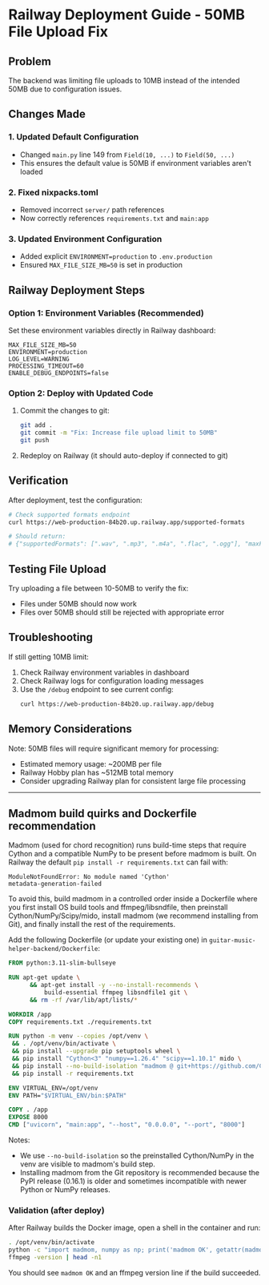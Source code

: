 # Railway Deployment Guide - 50MB File Upload Fix

## Problem
The backend was limiting file uploads to 10MB instead of the intended 50MB due to configuration issues.

## Changes Made

### 1. Updated Default Configuration
- Changed `main.py` line 149 from `Field(10, ...)` to `Field(50, ...)`
- This ensures the default value is 50MB if environment variables aren't loaded

### 2. Fixed nixpacks.toml
- Removed incorrect `server/` path references
- Now correctly references `requirements.txt` and `main:app`

### 3. Updated Environment Configuration
- Added explicit `ENVIRONMENT=production` to `.env.production`
- Ensured `MAX_FILE_SIZE_MB=50` is set in production

## Railway Deployment Steps

### Option 1: Environment Variables (Recommended)
Set these environment variables directly in Railway dashboard:
```
MAX_FILE_SIZE_MB=50
ENVIRONMENT=production
LOG_LEVEL=WARNING
PROCESSING_TIMEOUT=60
ENABLE_DEBUG_ENDPOINTS=false
```

### Option 2: Deploy with Updated Code
1. Commit the changes to git:
   ```bash
   git add .
   git commit -m "Fix: Increase file upload limit to 50MB"
   git push
   ```

2. Redeploy on Railway (it should auto-deploy if connected to git)

## Verification

After deployment, test the configuration:

```bash
# Check supported formats endpoint
curl https://web-production-84b20.up.railway.app/supported-formats

# Should return:
# {"supportedFormats": [".wav", ".mp3", ".m4a", ".flac", ".ogg"], "maxFileSizeMb": 50}
```

## Testing File Upload

Try uploading a file between 10-50MB to verify the fix:
- Files under 50MB should now work
- Files over 50MB should still be rejected with appropriate error

## Troubleshooting

If still getting 10MB limit:
1. Check Railway environment variables in dashboard
2. Check Railway logs for configuration loading messages
3. Use the `/debug` endpoint to see current config:
   ```bash
   curl https://web-production-84b20.up.railway.app/debug
   ```

## Memory Considerations

Note: 50MB files will require significant memory for processing:
- Estimated memory usage: ~200MB per file
- Railway Hobby plan has ~512MB total memory
- Consider upgrading Railway plan for consistent large file processing

---

## Madmom build quirks and Dockerfile recommendation

Madmom (used for chord recognition) runs build-time steps that require Cython
and a compatible NumPy to be present before madmom is built. On Railway the
default `pip install -r requirements.txt` can fail with:

```
ModuleNotFoundError: No module named 'Cython'
metadata-generation-failed
```

To avoid this, build madmom in a controlled order inside a Dockerfile where
you first install OS build tools and ffmpeg/libsndfile, then preinstall
Cython/NumPy/Scipy/mido, install madmom (we recommend installing from Git),
and finally install the rest of the requirements.

Add the following Dockerfile (or update your existing one) in
`guitar-music-helper-backend/Dockerfile`:

```dockerfile
FROM python:3.11-slim-bullseye

RUN apt-get update \
      && apt-get install -y --no-install-recommends \
          build-essential ffmpeg libsndfile1 git \
      && rm -rf /var/lib/apt/lists/*

WORKDIR /app
COPY requirements.txt ./requirements.txt

RUN python -m venv --copies /opt/venv \
 && . /opt/venv/bin/activate \
 && pip install --upgrade pip setuptools wheel \
 && pip install "Cython<3" "numpy==1.26.4" "scipy==1.10.1" mido \
 && pip install --no-build-isolation "madmom @ git+https://github.com/CPJKU/madmom.git" \
 && pip install -r requirements.txt

ENV VIRTUAL_ENV=/opt/venv
ENV PATH="$VIRTUAL_ENV/bin:$PATH"

COPY . /app
EXPOSE 8000
CMD ["uvicorn", "main:app", "--host", "0.0.0.0", "--port", "8000"]
```

Notes:
- We use `--no-build-isolation` so the preinstalled Cython/NumPy in the venv
   are visible to madmom's build step.
- Installing madmom from the Git repository is recommended because the PyPI
   release (0.16.1) is older and sometimes incompatible with newer Python
   or NumPy releases.

### Validation (after deploy)
After Railway builds the Docker image, open a shell in the container and run:

```bash
. /opt/venv/bin/activate
python -c "import madmom, numpy as np; print('madmom OK', getattr(madmom,'__version__','(no __version__)'), np.__version__)"
ffmpeg -version | head -n1
```

You should see `madmom OK` and an ffmpeg version line if the build succeeded.


